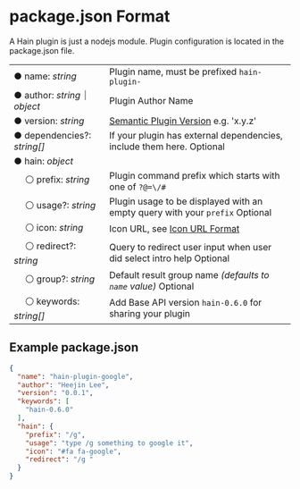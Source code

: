 # package.json Format

A Hain plugin is just a nodejs module.  Plugin configuration is located in the package.json file.

<div class="htsd-table-hide"></div>

|                               |                                                                                                                            |
|:------------------------------|:---------------------------------------------------------------------------------------------------------------------------|
| ● name: _string_              | Plugin name, must be prefixed `hain-plugin-`                                                                               |
| ● author: _string_ ⏐ _object_ | Plugin Author Name                                                                                                         |
| ● version: _string_           | [Semantic Plugin Version](http://semver.org/) e.g. 'x.y.z'                                                                 |
| ● dependencies?: _string[]_   | If your plugin has external dependencies, include them here. <span class="tsd-flag ts-flagOptional">Optional</span>        |
| ● hain: _object_              |                                                                                                                            |
|   ⚪ prefix: _string_         | Plugin command prefix which starts with one of `?@=\/#`                                                                    |
|   ⚪ usage?: _string_         | Plugin usage to be displayed with an empty query with your `prefix` <span class="tsd-flag ts-flagOptional">Optional</span> |
|   ⚪ icon: _string_           | Icon URL, see [Icon URL Format](guides.icon_url_format.html)                                                               |
|   ⚪ redirect?: _string_      | Query to redirect user input when user did select intro help <span class="tsd-flag ts-flagOptional">Optional</span>        |
|   ⚪ group?: _string_         | Default result group name _(defaults to `name` value)_ <span class="tsd-flag ts-flagOptional">Optional</span>              |
|   ⚪ keywords: _string[]_     | Add Base API version `hain-0.6.0` for sharing your plugin                                                                  |

## Example package.json

```json
{
  "name": "hain-plugin-google",
  "author": "Heejin Lee",
  "version": "0.0.1",
  "keywords": [
    "hain-0.6.0"
  ],
  "hain": {
    "prefix": "/g",
    "usage": "type /g something to google it",
    "icon": "#fa fa-google",
    "redirect": "/g "
  }
}
```
